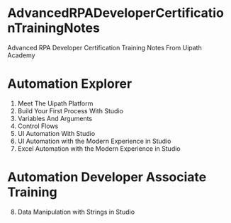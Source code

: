 # AdvancedRPADeveloperCertificationTrainingNotes
Advanced RPA Developer Certification Training Notes From Uipath Academy

# Automation Explorer

1) Meet The Uipath Platform
2) Build Your First Process With Studio
3) Variables And Arguments
4) Control Flows
5) UI Automation With Studio
6) UI Automation with the Modern Experience in Studio
7) Excel Automation with the Modern Experience in Studio


# Automation Developer Associate Training 

8) Data Manipulation with Strings in Studio

